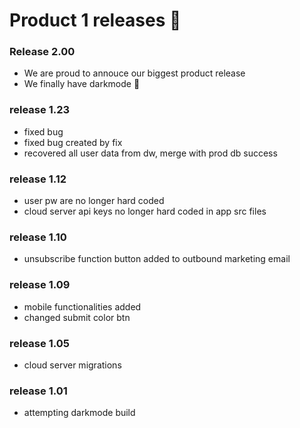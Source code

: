 # Product 1 releases 🎉



### Release 2.00

- We are proud to annouce our biggest product release
- We finally have darkmode 🫡

### release 1.23
- fixed bug
- fixed bug created by fix
- recovered all user data from dw, merge with prod db success

### release 1.12
- user pw are no longer hard coded
- cloud server api keys no longer hard coded in app src files

### release 1.10
- unsubscribe function button added to outbound marketing email

### release 1.09
- mobile functionalities added
- changed submit color btn

### release 1.05
- cloud server migrations

### release 1.01
- attempting darkmode build
